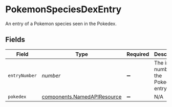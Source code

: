 # PokemonSpeciesDexEntry

An entry of a Pokemon species seen in the Pokedex.


## Fields

| Field                                                                      | Type                                                                       | Required                                                                   | Description                                                                |
| -------------------------------------------------------------------------- | -------------------------------------------------------------------------- | -------------------------------------------------------------------------- | -------------------------------------------------------------------------- |
| `entryNumber`                                                              | *number*                                                                   | :heavy_minus_sign:                                                         | The index number of the Pokedex entry.                                     |
| `pokedex`                                                                  | [components.NamedAPIResource](../../models/components/namedapiresource.md) | :heavy_minus_sign:                                                         | N/A                                                                        |